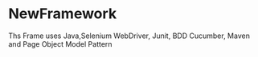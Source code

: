 # NewFramework
Ths Frame uses Java,Selenium WebDriver, Junit, BDD Cucumber, Maven and Page Object Model Pattern
